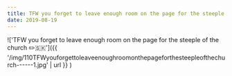 ```yaml
---
title: TFW you forget to leave enough room on the page for the steeple of the church ✏️🇸🇰
date: 2019-08-19
---
```


!['TFW you forget to leave enough room on the page for the steeple of the church ✏️🇸🇰']({{ '/img/110TFWyouforgettoleaveenoughroomonthepageforthesteepleofthechurch------1.jpg' | url }} )
<br>
